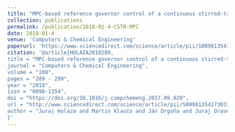 ```yaml
---
title: "MPC-based reference governor control of a continuous stirred-tank reactor"
collection: publications
permalink: /publication/2018-01-4-CSTR-MPC
date: 2018-01-4
venue: 'Computers & Chemical Engineering'
paperurl: 'https://www.sciencedirect.com/science/article/pii/S0098135417303393#fig0015'
citation: '@article{HOLAZA2018289,
title = "MPC-based reference governor control of a continuous stirred-tank reactor",
journal = "Computers & Chemical Engineering",
volume = "108",
pages = "289 - 299",
year = "2018",
issn = "0098-1354",
doi = "https://doi.org/10.1016/j.compchemeng.2017.09.020",
url = "http://www.sciencedirect.com/science/article/pii/S0098135417303393",
author = "Juraj Holaza and Martin Klaučo and Ján Drgoňa and Juraj Oravec and Michal Kvasnica and Miroslav Fikar",
}'
---
```

